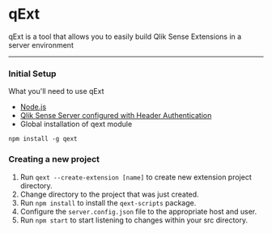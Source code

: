 # qExt

qExt is a tool that allows you to easily build Qlik Sense Extensions in a server environment

---

### Initial Setup

What you'll need to use qExt
* [Node.js](https://nodejs.org/en/)
* [Qlik Sense Server configured with Header Authentication](http://help.qlik.com/en-US/sense-developer/September2017/Subsystems/Platform/Content/Examples/config-header-authentication.htm)
* Global installation of qext module

`npm install -g qext`
 
### Creating a new project
1. Run `qext --create-extension [name]` to create new extension project directory.
2. Change directory to the project that was just created.
3. Run `npm install` to install the `qext-scripts` package.
4. Configure the `server.config.json` file to the appropriate host and user.
5. Run `npm start` to start listening to changes within your src directory.